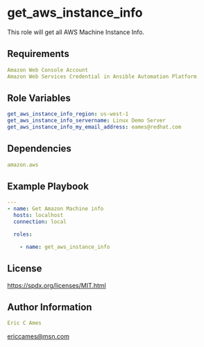 get_aws_instance_info
=========

This role will get all AWS Machine Instance Info.

Requirements
------------
```yaml
Amazon Web Console Account
Amazon Web Services Credential in Ansible Automation Platform
```
Role Variables
--------------
```yaml
get_aws_instance_info_region: us-west-1
get_aws_instance_info_servername: Linux Demo Server
get_aws_instance_info_my_email_address: eames@redhat.com
```
Dependencies
------------
```yaml
amazon.aws
```
Example Playbook
----------------
```yaml
---
- name: Get Amazon Machine info
  hosts: localhost
  connection: local

  roles:

    - name: get_aws_instance_info
```
License
-------

https://spdx.org/licenses/MIT.html

Author Information
------------------
```yaml
Eric C Ames
```
ericcames@msn.com
